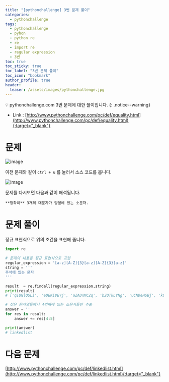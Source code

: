 ```yaml
---
title: "[pythonchallenge] 3번 문제 풀이"
categories:
  - pythonchallenge
tags:
  - pythonchallenge
  - pyhon
  - python re
  - re
  - import re
  - regular expression
  - 3번
toc: true
toc_sticky: true
toc_label: "3번 문제 풀이"
toc_icon: "bookmark"
author_profile: true
header:
  teaser: /assets/images/pythonchallenge.jpg
---
```


💡 pythonchallenge.com 3번 문제에 대한 풀이입니다.
{: .notice--warning}


- Link : [http://www.pythonchallenge.com/pc/def/equality.html](http://www.pythonchallenge.com/pc/def/equality.html){:target="_blank"}

# 문제
![image](https://user-images.githubusercontent.com/33647663/154647344-82a09cbb-56c2-4ec7-b5e7-de8750adbda8.png)

이전 문제와 같이 `ctrl + u` 를 눌러서 소스 코드를 봅니다.

![image](https://user-images.githubusercontent.com/33647663/154647729-52abd96e-c79a-4115-a065-283dd6bf1fb3.png)

문제를 다시보면 다음과 같이 해석됩니다.

```
**정확히** 3개의 대문자가 양옆에 있는 소문자.
```



# 문제 풀이
정규 표현식으로 위의 조건을 표현해 줍니다. 

```python
import re

# 문제의 내용을 정규 표현식으로 표현
regular_expression = '[a-z][A-Z]{3}[a-z][A-Z]{3}[a-z]'
string = '''
주석에 있는 문자
'''

result  = re.findall(regular_expression,string)
print(result)
# ['qIQNlQSLi', 'eOEKiVEYj', 'aZADnMCZq', 'bZUTkLYNg', 'uCNDeHSBj', 'kOIXdKBFh', 'dXJVlGZVm', 'gZAGiLQZx', 'vCJAsACFl', 'qKWGtIDCj']

# 찾은 문자열들에서 4번째에 있는 소문자들만 추출
answer = ''
for res in result:
    answer += res[4:5]

print(answer)
# linkedlist
```



# 다음 문제



[http://www.pythonchallenge.com/pc/def/linkedlist.html](http://www.pythonchallenge.com/pc/def/linkedlist.html){:target="_blank"}

